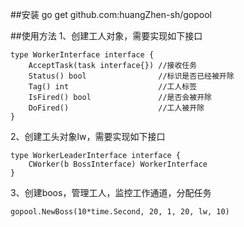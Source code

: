 ##安装
go get github.com:huangZhen-sh/gopool

##使用方法
1、创建工人对象，需要实现如下接口
````
type WorkerInterface interface {
	AcceptTask(task interface{}) //接收任务
	Status() bool                //标识是否已经被开除
	Tag() int                    //工人标签
	IsFired() bool               //是否会被开除
	DoFired()                    //工人被开除
}
````
2、创建工头对象lw，需要实现如下接口
````
type WorkerLeaderInterface interface {
	CWorker(b BossInterface) WorkerInterface
}
````
3、创建boos，管理工人，监控工作通道，分配任务
```
gopool.NewBoss(10*time.Second, 20, 1, 20, lw, 10)
````
